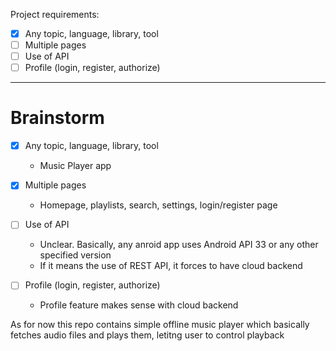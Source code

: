 Project requirements:
- [x] Any topic, language, library, tool
- [ ] Multiple pages
- [ ] Use of API
- [ ] Profile (login, register, authorize)

---

# Brainstorm

- [x] Any topic, language, library, tool
  - Music Player app

- [x] Multiple pages
  - Homepage, playlists, search, settings, login/register page

- [ ] Use of API
  - Unclear. Basically, any anroid app uses Android API 33 or any other specified version
  - If it means the use of REST API, it forces to have cloud backend

- [ ] Profile (login, register, authorize)
  - Profile feature makes sense with cloud backend

As for now this repo contains simple offline music player which basically fetches audio files and plays them, letitng user to control playback
